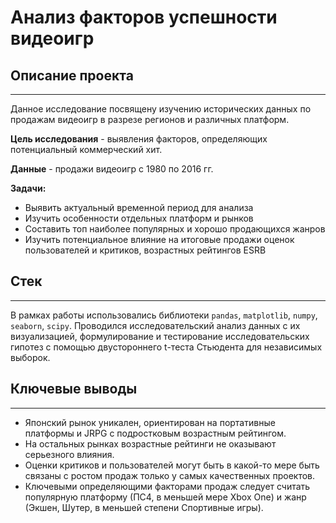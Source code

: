 # Анализ факторов успешности видеоигр

## Описание проекта
__________________________________________________________________

Данное исследование посвящену изучению исторических данных по продажам видеоигр в разрезе регионов и различных платформ. 

<b>Цель исследования</b> - выявления факторов, определяющих потенциальный коммерческий хит.

<b>Данные</b> - продажи видеоигр с 1980 по 2016 гг. 

<b>Задачи:</b><br>
- Выявить актуальный временной период для анализа
- Изучить особенности отдельных платформ и рынков
- Составить топ наиболее популярных и хорошо продающихся жанров
- Изучить потенциальное влияние на итоговые продажи оценок пользователей и критиков, возрастных рейтингов ESRB

## Стек
__________________________________________________________________

В рамках работы использовались библиотеки `pandas`, `matplotlib`, `numpy`, `seaborn`, `scipy`. Проводился исследовательский анализ данных с их визуализацией, формулирование и тестирование исследовательских гипотез с помощью двустороннего t-теста Стьюдента для независимых выборок.

## Ключевые выводы
-------
- Японский рынок уникален, ориентирован на портативные платформы и JRPG с подростковым возрастным рейтингом.
- На остальных рынках возрастные рейтинги не оказывают серьезного влияния.
- Оценки критиков и пользователей могут быть в какой-то мере быть связаны с ростом продаж только у самых качественных проектов. 
- Ключевыми определяющими факторами продаж следует считать популярную платформу (ПС4, в меньшей мере Xbox One) и жанр (Экшен, Шутер, в меньшей степени Спортивные игры). 
